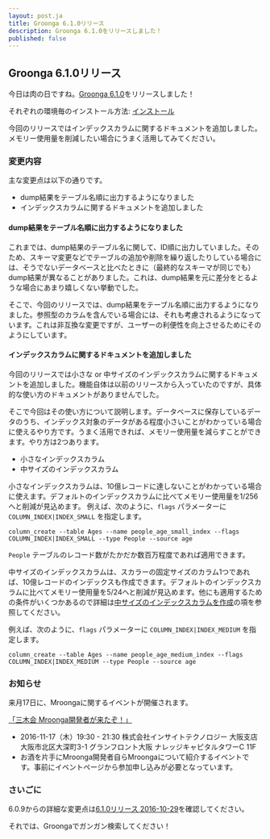 ```yaml
---
layout: post.ja
title: Groonga 6.1.0リリース
description: Groonga 6.1.0をリリースしました！
published: false
---
```


## Groonga 6.1.0リリース

今日は肉の日ですね。[Groonga 6.1.0](/ja/docs/news.html#release-6-1-0)をリリースしました！

それぞれの環境毎のインストール方法: [インストール](/ja/docs/install.html)

今回のリリースではインデックスカラムに関するドキュメントを追加しました。メモリー使用量を削減したい場合にうまく活用してみてください。

### 変更内容

主な変更点は以下の通りです。

* dump結果をテーブル名順に出力するようになりました
* インデックスカラムに関するドキュメントを追加しました

#### dump結果をテーブル名順に出力するようになりました

これまでは、dump結果のテーブル名に関して、ID順に出力していました。そのため、スキーマ変更などでテーブルの追加や削除を繰り返したりしている場合には、そうでないデータベースと比べたときに（最終的なスキーマが同じでも）dump結果が異なることがありました。これは、dump結果を元に差分をとるような場合にあまり嬉しくない挙動でした。

そこで、今回のリリースでは、dump結果をテーブル名順に出力するようになりました。参照型のカラムを含んでいる場合には、それも考慮されるようになっています。これは非互換な変更ですが、ユーザーの利便性を向上させるためにそのようにしています。

#### インデックスカラムに関するドキュメントを追加しました

今回のリリースでは小さな or 中サイズのインデックスカラムに関するドキュメントを追加しました。機能自体は以前のリリースから入っていたのですが、具体的な使い方のドキュメントがありませんでした。

そこで今回はその使い方について説明します。データベースに保存しているデータのうち、インデックス対象のデータがある程度小さいことがわかっている場合に使えるやり方です。うまく活用できれば、メモリー使用量を減らすことができます。やり方は2つあります。

* 小さなインデックスカラム
* 中サイズのインデックスカラム

小さなインデックスカラムは、10億レコードに達しないことがわかっている場合に使えます。デフォルトのインデックスカラムに比べてメモリー使用量を1/256へと削減が見込めます。
例えば、次のように、`flags` パラメーターに `COLUMN_INDEX|INDEX_SMALL` を指定します。

    column_create --table Ages --name people_age_small_index --flags COLUMN_INDEX|INDEX_SMALL --type People --source age

`People` テーブルのレコード数がたかだか数百万程度であれば適用できます。


中サイズのインデックスカラムは、スカラーの固定サイズのカラム1つであれば、10億レコードのインデックスも作成できます。デフォルトのインデックスカラムに比べてメモリー使用量を5/24へと削減が見込めます。他にも適用するための条件がいくつかあるので詳細は[中サイズのインデックスカラムを作成](/ja/docs/reference/commands/column_create.html#create-a-medium-index-column)の項を参照してください。

例えば、次のように、`flags` パラメーターに `COLUMN_INDEX|INDEX_MEDIUM` を指定します。

    column_create --table Ages --name people_age_medium_index --flags COLUMN_INDEX|INDEX_MEDIUM --type People --source age

### お知らせ

来月17日に、Mroongaに関するイベントが開催されます。

[「三木会 Mroonga開発者が来たぞ！」](http://www.insight-tec.com/events-seminars/20161117_3moku.html)

  * 2016-11-17（木）19:30 - 21:30 株式会社インサイトテクノロジー 大阪支店 大阪市北区大深町3-1 グランフロント大阪 ナレッジキャピタルタワーC 11F
  * お酒を片手にMroonga開発者自らMroongaについて紹介するイベントです。事前にイベントページから参加申し込みが必要となっています。

### さいごに

6.0.9からの詳細な変更点は[6.1.0リリース 2016-10-29](/ja/docs/news.html#release-6-1-0)を確認してください。

それでは、Groongaでガンガン検索してください！
